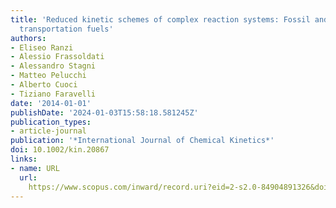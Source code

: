 ```yaml
---
title: 'Reduced kinetic schemes of complex reaction systems: Fossil and biomass-derived
  transportation fuels'
authors:
- Eliseo Ranzi
- Alessio Frassoldati
- Alessandro Stagni
- Matteo Pelucchi
- Alberto Cuoci
- Tiziano Faravelli
date: '2014-01-01'
publishDate: '2024-01-03T15:58:18.581245Z'
publication_types:
- article-journal
publication: '*International Journal of Chemical Kinetics*'
doi: 10.1002/kin.20867
links:
- name: URL
  url: 
    https://www.scopus.com/inward/record.uri?eid=2-s2.0-84904891326&doi=10.1002%2fkin.20867&partnerID=40&md5=e5c84c71c00fa7deb9769558678e857f
---
```

